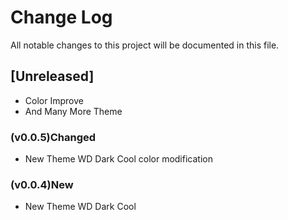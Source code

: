 # Change Log

All notable changes to this project will be documented in this file.

## [Unreleased]

- Color Improve
- And Many More Theme

### (v0.0.5)Changed

- New Theme WD Dark Cool color modification

### (v0.0.4)New

- New Theme WD Dark Cool

